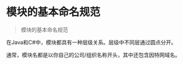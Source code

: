 模块的基本命名规范
================================================
> 模块的基本命名规范

  在Java和C#中，模块都具有一种层级关系。层级中不同层通过圆点分开。

  通常，模块名都是以你自己的公司/组织名称开头，其中还包含因特网域名。
  
